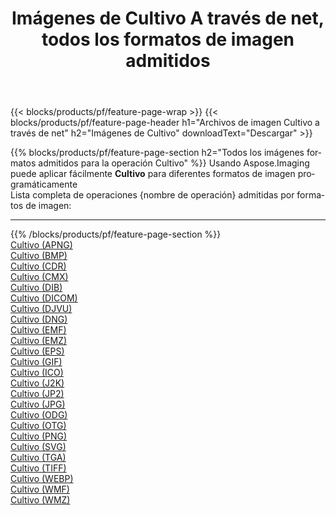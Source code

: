 ﻿---
title: Imágenes de Cultivo A través de net, todos los formatos de imagen admitidos 
weight: 3920
url: /es/net/crop 
lang: es
langdirlevel: 2
locales: zh-hans,ja,it,ru,de,es,fr,nl,id,lt,pl,pt,vi,tr,ko,zh-hant,ar,hi,th,sv,cs,uk,he
description: Usando Aspose.Imaging puede fácilmente Cultivo imágenes a través de net
---

{{< blocks/products/pf/feature-page-wrap >}}
{{< blocks/products/pf/feature-page-header h1="Archivos de imagen Cultivo a través de net" h2="Imágenes de Cultivo" downloadText="Descargar" >}}


{{% blocks/products/pf/feature-page-section  h2="Todos los imágenes formatos admitidos para la operación Cultivo" %}}
Usando Aspose.Imaging puede aplicar fácilmente **Cultivo** para diferentes formatos de imagen programáticamente
<br/>
Lista completa de operaciones {nombre de operación} admitidas por formatos de imagen:
<hr/>
{{% /blocks/products/pf/feature-page-section %}}
<div class="container-fluid productfamilypage bg-gray">
    <div class="convertypes bg-gray agp-content section">
        <div class="container">
		<div class="row other-converters">
		    <div class='col-md-2 other-converter remove-lp remove-rp'><a href="/imaging/es/net/crop/apng" >Cultivo (APNG)</a></div><div class='col-md-2 other-converter remove-lp remove-rp'><a href="/imaging/es/net/crop/bmp" >Cultivo (BMP)</a></div><div class='col-md-2 other-converter remove-lp remove-rp'><a href="/imaging/es/net/crop/cdr" >Cultivo (CDR)</a></div><div class='col-md-2 other-converter remove-lp remove-rp'><a href="/imaging/es/net/crop/cmx" >Cultivo (CMX)</a></div><div class='col-md-2 other-converter remove-lp remove-rp'><a href="/imaging/es/net/crop/dib" >Cultivo (DIB)</a></div><div class='col-md-2 other-converter remove-lp remove-rp'><a href="/imaging/es/net/crop/dicom" >Cultivo (DICOM)</a></div><div class='col-md-2 other-converter remove-lp remove-rp'><a href="/imaging/es/net/crop/djvu" >Cultivo (DJVU)</a></div><div class='col-md-2 other-converter remove-lp remove-rp'><a href="/imaging/es/net/crop/dng" >Cultivo (DNG)</a></div><div class='col-md-2 other-converter remove-lp remove-rp'><a href="/imaging/es/net/crop/emf" >Cultivo (EMF)</a></div><div class='col-md-2 other-converter remove-lp remove-rp'><a href="/imaging/es/net/crop/emz" >Cultivo (EMZ)</a></div><div class='col-md-2 other-converter remove-lp remove-rp'><a href="/imaging/es/net/crop/eps" >Cultivo (EPS)</a></div><div class='col-md-2 other-converter remove-lp remove-rp'><a href="/imaging/es/net/crop/gif" >Cultivo (GIF)</a></div><div class='col-md-2 other-converter remove-lp remove-rp'><a href="/imaging/es/net/crop/ico" >Cultivo (ICO)</a></div><div class='col-md-2 other-converter remove-lp remove-rp'><a href="/imaging/es/net/crop/j2k" >Cultivo (J2K)</a></div><div class='col-md-2 other-converter remove-lp remove-rp'><a href="/imaging/es/net/crop/jp2" >Cultivo (JP2)</a></div><div class='col-md-2 other-converter remove-lp remove-rp'><a href="/imaging/es/net/crop/jpg" >Cultivo (JPG)</a></div><div class='col-md-2 other-converter remove-lp remove-rp'><a href="/imaging/es/net/crop/odg" >Cultivo (ODG)</a></div><div class='col-md-2 other-converter remove-lp remove-rp'><a href="/imaging/es/net/crop/otg" >Cultivo (OTG)</a></div><div class='col-md-2 other-converter remove-lp remove-rp'><a href="/imaging/es/net/crop/png" >Cultivo (PNG)</a></div><div class='col-md-2 other-converter remove-lp remove-rp'><a href="/imaging/es/net/crop/svg" >Cultivo (SVG)</a></div><div class='col-md-2 other-converter remove-lp remove-rp'><a href="/imaging/es/net/crop/tga" >Cultivo (TGA)</a></div><div class='col-md-2 other-converter remove-lp remove-rp'><a href="/imaging/es/net/crop/tiff" >Cultivo (TIFF)</a></div><div class='col-md-2 other-converter remove-lp remove-rp'><a href="/imaging/es/net/crop/webp" >Cultivo (WEBP)</a></div><div class='col-md-2 other-converter remove-lp remove-rp'><a href="/imaging/es/net/crop/wmf" >Cultivo (WMF)</a></div><div class='col-md-2 other-converter remove-lp remove-rp'><a href="/imaging/es/net/crop/wmz" >Cultivo (WMZ)</a></div>
                </div>
        </div>
    </div>
</div>
<br/>
